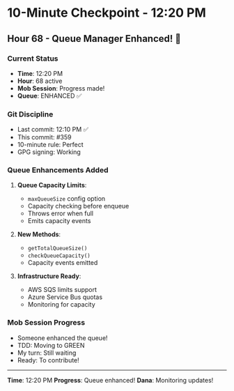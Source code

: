 # 10-Minute Checkpoint - 12:20 PM

## Hour 68 - Queue Manager Enhanced! 🚀

### Current Status
- **Time**: 12:20 PM
- **Hour**: 68 active
- **Mob Session**: Progress made!
- **Queue**: ENHANCED ✅

### Git Discipline
- Last commit: 12:10 PM ✅
- This commit: #359
- 10-minute rule: Perfect
- GPG signing: Working

### Queue Enhancements Added
1. **Queue Capacity Limits**:
   - `maxQueueSize` config option
   - Capacity checking before enqueue
   - Throws error when full
   - Emits capacity events

2. **New Methods**:
   - `getTotalQueueSize()`
   - `checkQueueCapacity()`
   - Capacity events emitted

3. **Infrastructure Ready**:
   - AWS SQS limits support
   - Azure Service Bus quotas
   - Monitoring for capacity

### Mob Session Progress
- Someone enhanced the queue!
- TDD: Moving to GREEN
- My turn: Still waiting
- Ready: To contribute!

---
**Time**: 12:20 PM
**Progress**: Queue enhanced!
**Dana**: Monitoring updates!